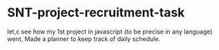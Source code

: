 # SNT-project-recruitment-task
let,c see how my 1st project in javascript (to be precise in any language) went,
Made a planner to keep track of daily schedule.
